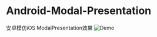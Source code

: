 # Android-Modal-Presentation 
安卓模仿iOS ModalPresentation效果
![Demo](https://raw.githubusercontent.com/yearsyan/Android-Modal-Presentation/master/demo.gif)
